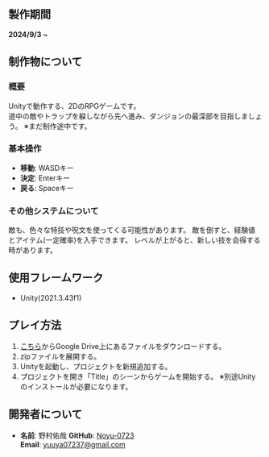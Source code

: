 ## 製作期間
**2024/9/3 ~**

## 制作物について
### 概要
Unityで動作する、2DのRPGゲームです。  
道中の敵やトラップを躱しながら先へ進み、ダンジョンの最深部を目指しましょう。
※まだ制作途中です。

### 基本操作
- **移動**: WASDキー
- **決定**: Enterキー
- **戻る**: Spaceキー

### その他システムについて
敵も、色々な特技や呪文を使ってくる可能性があります。
敵を倒すと、経験値とアイテム(一定確率)を入手できます。
レベルが上がると、新しい技を会得する時があります。

## 使用フレームワーク
- Unity(2021.3.43f1)

## プレイ方法
1. [こちら](https://drive.google.com/file/d/1zTjKzorx9_A2u9HX_ePOupg-4U-s--Dm/view?usp=drive_link)からGoogle Drive上にあるファイルをダウンロードする。
2. zipファイルを展開する。
3. Unityを起動し、プロジェクトを新規追加する。
4. プロジェクトを開き「Title」のシーンからゲームを開始する。
   ※別途Unityのインストールが必要になります。

## 開発者について
- **名前**: 野村佑哉
  **GitHub**: [Noyu-0723](https://github.com/Noyu-0723)  
  **Email**: yuuya07237@gmail.com